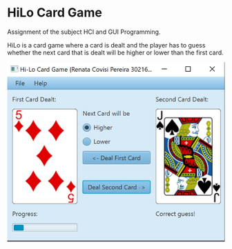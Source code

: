 # HiLo Card Game

Assignment of the subject HCI and GUI Programming.

HiLo is a card game where a card is dealt and the player has to guess whether the next
card that is dealt will be higher or lower than the first card. 


![](mainWindowGame.jpg)

